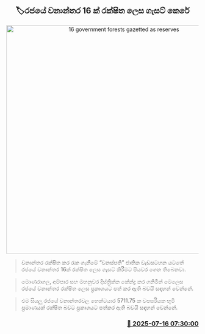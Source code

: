 <p align='center'><b><h2 align='center' title='16 government forests gazetted as reserves'>🏷රජයේ වනාන්තර 16 ක් රක්ෂිත ලෙස ගැසට් කෙරේ</h2></b></p>
<p align='center'><img src='https://helakuru.sgp1.cdn.digitaloceanspaces.com/esana/images/lib/gazzete-thumb-new[1].jpg' width='600' alt='16 government forests gazetted as reserves'></p>

> වනාන්තර රක්ෂිත කර රැක ගැනීමේ “වනස්පති” ජාතික වැඩසටහන යටතේ රජයේ වනාන්තර 16ක් රක්ෂිත ලෙස ගැසට් කිරීමට පියවර ගෙන තිබෙනවා.

> මොණරාගල, අම්පාර සහ මහනුවර දිස්ත්‍රික්ක කේන්ද්‍ර කර ගනිමින් මෙලෙස රජයේ වනාන්තර රක්ෂිත ලෙස ප්‍රකාශයට පත් කර ඇති බවයි සඳහන් වෙන්නේ.

> එම සියලු රජයේ වනාන්තරවල හෙක්ටයාර 5711.75 ක වපසරියක භූමි ප්‍රමාණයක් රක්ෂිත බවට ප්‍රකාශයට පත්කර ඇති බවයි සඳහන් වෙන්නේ.



<h3 align='right'><a href='https://www.helakuru.lk/esana/p/111887/'>📅 2025-07-16 07:30:00</a></h3>
